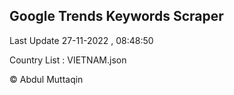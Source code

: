 

## Google Trends Keywords Scraper 
 
Last Update 27-11-2022 , 08:48:50

Country List :
VIETNAM.json



© Abdul Muttaqin 
